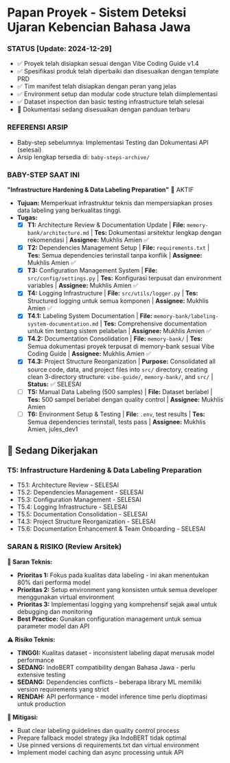 # Papan Proyek - Sistem Deteksi Ujaran Kebencian Bahasa Jawa

### STATUS [Update: 2024-12-29]
- ✅ Proyek telah disiapkan sesuai dengan Vibe Coding Guide v1.4
- ✅ Spesifikasi produk telah diperbaiki dan disesuaikan dengan template PRD
- ✅ Tim manifest telah disiapkan dengan peran yang jelas
- ✅ Environment setup dan modular code structure telah diimplementasi
- ✅ Dataset inspection dan basic testing infrastructure telah selesai
- 🔄 Dokumentasi sedang disesuaikan dengan panduan terbaru

### REFERENSI ARSIP
- Baby-step sebelumnya: Implementasi Testing dan Dokumentasi API (selesai)
- Arsip lengkap tersedia di: `baby-steps-archive/`

### BABY-STEP SAAT INI

**"Infrastructure Hardening & Data Labeling Preparation"** 🔧 AKTIF
- **Tujuan:** Memperkuat infrastruktur teknis dan mempersiapkan proses data labeling yang berkualitas tinggi.
- **Tugas:**
     - [x] **T1:** Architecture Review & Documentation Update | **File:** `memory-bank/architecture.md` | **Tes:** Dokumentasi arsitektur lengkap dengan rekomendasi | **Assignee:** Mukhlis Amien ✅
     - [x] **T2:** Dependencies Management Setup | **File:** `requirements.txt` | **Tes:** Semua dependencies terinstall tanpa konflik | **Assignee:** Mukhlis Amien ✅
     - [x] **T3:** Configuration Management System | **File:** `src/config/settings.py` | **Tes:** Konfigurasi terpusat dan environment variables | **Assignee:** Mukhlis Amien ✅
     - [x] **T4:** Logging Infrastructure | **File:** `src/utils/logger.py` | **Tes:** Structured logging untuk semua komponen | **Assignee:** Mukhlis Amien ✅
     - [x] **T4.1:** Labeling System Documentation | **File:** `memory-bank/labeling-system-documentation.md` | **Tes:** Comprehensive documentation untuk tim tentang sistem pelabelan | **Assignee:** Mukhlis Amien ✅
     - [x] **T4.2:** Documentation Consolidation | **File:** `memory-bank/` | **Tes:** Semua dokumentasi proyek terpusat di memory-bank sesuai Vibe Coding Guide | **Assignee:** Mukhlis Amien ✅
     - [x] **T4.3:** Project Structure Reorganization | **Purpose:** Consolidated all source code, data, and project files into `src/` directory, creating clean 3-directory structure: `vibe-guide/`, `memory-bank/`, and `src/` | **Status:** ✅ SELESAI
     - [ ] **T5:** Manual Data Labeling (500 samples) | **File:** Dataset berlabel | **Tes:** 500 sampel berlabel dengan quality control | **Assignee:** Mukhlis Amien
     - [ ] **T6:** Environment Setup & Testing | **File:** `.env`, test results | **Tes:** Semua dependencies terinstall, tests pass | **Assignee:** Mukhlis Amien, jules_dev1

## 🔄 Sedang Dikerjakan

### T5: Infrastructure Hardening & Data Labeling Preparation
- T5.1: Architecture Review - SELESAI
- T5.2: Dependencies Management - SELESAI  
- T5.3: Configuration Management - SELESAI
- T5.4: Logging Infrastructure - SELESAI
- T5.5: Documentation Consolidation - SELESAI
- T4.3: Project Structure Reorganization - SELESAI
- T5.6: Documentation Enhancement & Team Onboarding - SELESAI

### SARAN & RISIKO (Review Arsitek)

**🎯 Saran Teknis:**
- **Prioritas 1:** Fokus pada kualitas data labeling - ini akan menentukan 80% dari performa model
- **Prioritas 2:** Setup environment yang konsisten untuk semua developer menggunakan virtual environment
- **Prioritas 3:** Implementasi logging yang komprehensif sejak awal untuk debugging dan monitoring
- **Best Practice:** Gunakan configuration management untuk semua parameter model dan API

**⚠️ Risiko Teknis:**
- **TINGGI:** Kualitas dataset - inconsistent labeling dapat merusak model performance
- **SEDANG:** IndoBERT compatibility dengan Bahasa Jawa - perlu extensive testing
- **SEDANG:** Dependencies conflicts - beberapa library ML memiliki version requirements yang strict
- **RENDAH:** API performance - model inference time perlu dioptimasi untuk production

**🔧 Mitigasi:**
- Buat clear labeling guidelines dan quality control process
- Prepare fallback model strategy jika IndoBERT tidak optimal
- Use pinned versions di requirements.txt dan virtual environment
- Implement model caching dan async processing untuk API